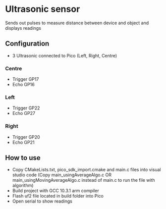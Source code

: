 # Ultrasonic sensor

Sends out pulses to measure distance between device and object and displays readings

## Configuration
* 3 Ultrasonic connected to Pico (Left, Right, Centre)

### Centre
* Trigger GP17
* Echo GP16

### Left
* Trigger GP22
* Echo GP27

### Right
* Trigger GP20
* Echo GP21

## How to use
* Copy CMakeLists.txt, pico_sdk_import.cmake and main.c files into visual studio code
(Copy main_usingAverageAlgo.c OR main_usingMovingAverageAlgo.c instead of main.c to run the file with algorithm)
* Build project with GCC 10.3.1 arm compiler
* Flash uf2 file located in build folder into Pico
* Open serial to show readings
